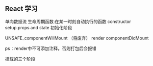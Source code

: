 ## React 学习
单向数据流
生命周期函数:在某一时刻自动执行的函数
constructor  
setup props and state 
初始化阶段


UNSAFE_componentWillMount （将废弃）
render
componentDidMount


ps：render中不可添加注释，否则打包后会报错

挂载的三个阶段


